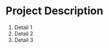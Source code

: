 <h1>Project Description</h1>

<ol>

  <li>Detail 1</li>
  <li>Detail 2</li>
  <li>Detail 3</li>
  
</ol>
